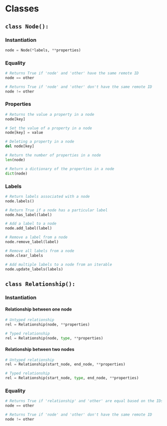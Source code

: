 # Classes

## `class Node():`

### Instantiation

```python
node = Node(*labels, **properties)
```

### Equality

```python
# Returns True if 'node' and 'other' have the same remote ID
node == other

# Returns True if 'node' and 'other' don't have the same remote ID
node != other
```

### Properties

```python
# Returns the value a property in a node
node[key]

# Set the value of a property in a node
node[key] = value

# Deleting a property in a node
del node[key]

# Return the number of properties in a node
len(node)

# Return a dictionary of the properties in a node
dict(node)
```

### Labels

```python
# Return labels associated with a node
node.labels()

# Return True if a node has a particular label
node.has_label(label)

# Add a label to a node
node.add_label(label)

# Remove a label from a node
node.remove_label(label)

# Remove all labels from a node
node.clear_labels

# Add multiple labels to a node from an iterable
node.update_labels(labels)
```

## `class Relationship():`

### Instantiation

#### Relationship between one node

```python
# Untyped relationship
rel = Relationship(node, **properties)

# Typed relationship
rel = Relationship(node, type, **properties)
```

#### Relationship between two nodes

```python
# Untyped relationship
rel = Relationship(start_node, end_node, **properties)

# Typed relationship
rel = Relationship(start_node, type, end_node, **properties)
```

### Equality

```python
# Returns True if 'relationship' and 'other' are equal based on the IDs of the nodes, and the relationship type
node == other

# Returns True if 'node' and 'other' don't have the same remote ID
node != other
```

```text

```



